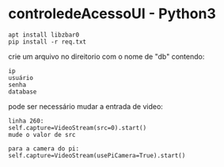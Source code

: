 # controledeAcessoUI - Python3
```
apt install libzbar0
pip install -r req.txt
```
crie um arquivo no direitorio com o nome de "db" contendo:
```
ip
usuário
senha
database
```
pode ser necessário mudar a entrada de video:
```
linha 260:
self.capture=VideoStream(src=0).start()
mude o valor de src

para a camera do pi:
self.capture=VideoStream(usePiCamera=True).start()

```

